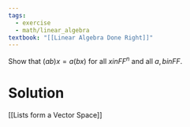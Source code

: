 ```yaml
---
tags:
  - exercise
  - math/linear_algebra
textbook: "[[Linear Algebra Done Right]]"
---
```

Show that $(a b) x = a(b x)$ for all $x in FF^n$ and all $a,b in FF$.
# Solution
[[Lists form a Vector Space]]